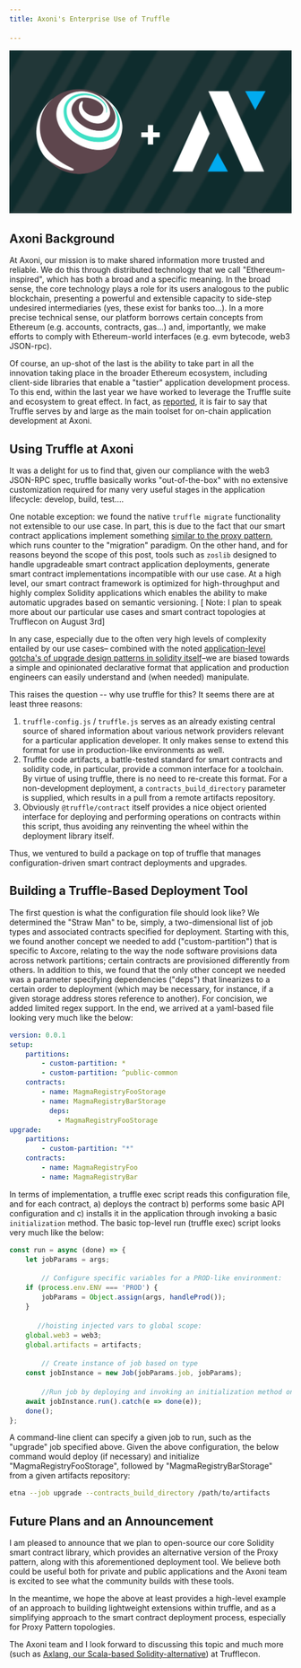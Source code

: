 ```yaml
---
title: Axoni's Enterprise Use of Truffle

---
```


![Truffle + Axoni](/img/blog/axonis-enterprise-use-of-truffle/truffle-axoni.png)

## Axoni Background

At Axoni, our mission is to make shared information more trusted and reliable. We do this through distributed technology that we call "Ethereum-inspired", which has both a broad and a specific meaning. In the broad sense, the core technology plays a role for its users analogous to the public blockchain, presenting a powerful and extensible capacity to side-step undesired intermediaries (yes, these exist for banks too...). In a more precise technical sense, our platform borrows certain concepts from Ethereum (e.g. accounts, contracts, gas...) and, importantly, we make efforts to comply with Ethereum-world interfaces (e.g. evm bytecode, web3 JSON-rpc).

Of course, an up-shot of the last is the ability to take part in all the innovation taking place in the broader Ethereum ecosystem, including client-side libraries that enable a "tastier" application development process. To this end, within the last year we have worked to leverage the Truffle suite and ecosystem to great effect. In fact, as [reported](https://www.forbes.com/sites/michaeldelcastillo/2019/04/29/consensys-spins-off-ethereum-startup-truffle-to-take-blockchain-to-big-business/#1e84a5622e21), it is fair to say that Truffle serves by and large as the main toolset for on-chain application development at Axoni.

## Using Truffle at Axoni

It was a delight for us to find that, given our compliance with the web3 JSON-RPC spec, truffle basically works "out-of-the-box" with no extensive customization required for many very useful stages in the application lifecycle: develop, build, test....

One notable exception: we found the native `truffle migrate` functionality not extensible to our use case. In part, this is due to the fact that our smart contract applications implement something [similar to the proxy pattern](https://blog.zeppelinos.org/the-transparent-proxy-pattern/), which runs counter to the "migration" paradigm. On the other hand, and for reasons beyond the scope of this post, tools such as `zoslib` designed to handle upgradeable smart contract application deployments, generate smart contract implementations incompatible with our use case. At a high level, our smart contract framework is optimized for high-throughput and highly complex Solidity applications which enables the ability to make automatic upgrades based on semantic versioning. [ Note: I plan to speak more about our particular use cases and smart contract topologies at Trufflecon on August 3rd]

In any case, especially due to the often very high levels of complexity entailed by our use cases– combined with the noted [application-level gotcha's of upgrade design patterns in solidity itself](https://blog.trailofbits.com/2018/09/05/contract-upgrade-anti-patterns/)–we are biased towards a simple and opinionated declarative format that application and production engineers can easily understand and (when needed) manipulate.

This raises the question -- why use truffle for this? It seems there are at least three reasons:

1. `truffle-config.js` / `truffle.js` serves as an already existing central source of shared information about various network providers relevant for a particular application developer. It only makes sense to extend this format for use in production-like environments as well.
1. Truffle code artifacts, a battle-tested standard for smart contracts and solidity code, in particular, provide a common interface for a toolchain. By virtue of using truffle, there is no need to re-create this format. For a non-development deployment, a `contracts_build_directory` parameter is supplied, which results in a pull from a remote artifacts repository.
1. Obviously `@truffle/contract` itself provides a nice object oriented interface for deploying and performing operations on contracts within this script, thus avoiding any reinventing the wheel within the deployment library itself.

Thus, we ventured to build a package on top of truffle that manages configuration-driven smart contract deployments and upgrades.

## Building a Truffle-Based Deployment Tool

The first question is what the configuration file should look like? We determined the "Straw Man" to be, simply, a two-dimensional list of job types and associated contracts specified for deployment. Starting with this, we found another concept we needed to add ("custom-partition") that is specific to Axcore, relating to the way the node software provisions data across network partitions; certain contracts are provisioned differently from others. In addition to this, we found that the only other concept we needed was a parameter specifying dependencies ("deps") that linearizes to a certain order to deployment (which may be necessary, for instance, if a given storage address stores reference to another). For concision, we added limited regex support. In the end, we arrived at a yaml-based file looking very much like the below:

``` yaml
version: 0.0.1
setup:
    partitions:
        - custom-partition: *
        - custom-partition: ^public-common
    contracts:
        - name: MagmaRegistryFooStorage
        - name: MagmaRegistryBarStorage
          deps:
            - MagmaRegistryFooStorage
upgrade:
    partitions:
        - custom-partition: "*"
    contracts:
        - name: MagmaRegistryFoo
        - name: MagmaRegistryBar
```

In terms of implementation, a truffle exec script reads this configuration file, and for each contract, a) deploys the contract b) performs some basic API configuration and c) installs it in the application through invoking a basic `initialization` method. The basic top-level run (truffle exec) script looks very much like the below:

``` javascript
const run = async (done) => {
    let jobParams = args;

        // Configure specific variables for a PROD-like environment:
    if (process.env.ENV === 'PROD') {
        jobParams = Object.assign(args, handleProd());
    }

       //hoisting injected vars to global scope:
    global.web3 = web3;
    global.artifacts = artifacts;

        // Create instance of job based on type
    const jobInstance = new Job(jobParams.job, jobParams);

        //Run job by deploying and invoking an initialization method on each contract
    await jobInstance.run().catch(e => done(e));
    done();
};
```

A command-line client can specify a given job to run, such as the "upgrade" job specified above. Given the above configuration, the below command would deploy (if necessary) and initialize "MagmaRegistryFooStorage", followed by "MagmaRegistryBarStorage" from a given artifacts repository:

``` bash
etna --job upgrade --contracts_build_directory /path/to/artifacts
```

## Future Plans and an Announcement

I am pleased to announce that we plan to open-source our core Solidity smart contract library, which provides an alternative version of the Proxy pattern, along with this aforementioned deployment tool. We believe both could be useful both for private and public applications and the Axoni team is excited to see what the community builds with these tools.


In the meantime, we hope the above at least provides a high-level example of an approach to building lightweight extensions within truffle, and as a simplifying approach to the smart contract deployment process, especially for Proxy Pattern topologies.

The Axoni team and I look forward to discussing this topic and much more (such as [Axlang, our Scala-based Solidity-alternative](https://axoni.com/axlang/)) at Trufflecon.
